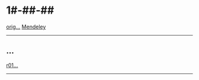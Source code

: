 1#-##-## 
=== 

[orig...][orig]
[Mendeley][mend]

---

## ...




[r01...][r01]




---
[orig]: /./ "..."
[mend]: /./ "..."
[r01]: /./ "..."